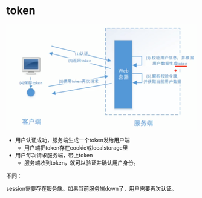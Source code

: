 # token

![](../.gitbook/assets/image%20%28296%29.png)

* 用户认证成功，服务端生成一个token发给用户端
  * 用户端把token存在cookie或localstorage里
* 用户每次请求服务端，带上token
  * 服务端收到token，就可以验证并确认用户身份。

不同：

session需要存在服务端。如果当前服务端down了，用户需要再次认证。

